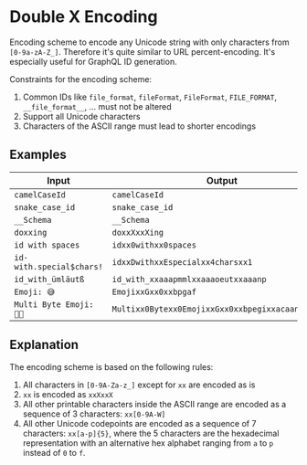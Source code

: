 # Double X Encoding

Encoding scheme to encode any Unicode string
with only characters from `[0-9a-zA-Z_]`.
Therefore it's quite similar to URL percent-encoding.
It's especially useful for GraphQL ID generation.

Constraints for the encoding scheme:

1. Common IDs like `file_format`, `fileFormat`, `FileFormat`,
    `FILE_FORMAT`, `__file_format__`, … must not be altered
1. Support all Unicode characters
1. Characters of the ASCII range must lead to shorter encodings


## Examples

Input | Output
------|-------
`camelCaseId` | `camelCaseId`
`snake_case_id` | `snake_case_id`
`__Schema` | `__Schema`
`doxxing` | `doxxXxxXing`
`id with spaces` | `idxx0withxx0spaces`
`id-with.special$chars!` | `idxxDwithxxEspecialxx4charsxx1`
`id_with_ümläutß` | `id_with_xxaaapmmlxxaaaoeutxxaaanp`
`Emoji: 😅` | `EmojixxGxx0xxbpgaf`
`Multi Byte Emoji: 👨‍🦲` | `Multixx0Bytexx0EmojixxGxx0xxbpegixxacaanxxbpjlc`


## Explanation

The encoding scheme is based on the following rules:

1. All characters in `[0-9A-Za-z_]` except for `xx` are encoded as is
1. `xx` is encoded as `xxXxxX`
1. All other printable characters inside the ASCII range
    are encoded as a sequence of 3 characters: `xx[0-9A-W]`
1. All other Unicode codepoints are encoded as a sequence of 7 characters:
    `xx[a-p]{5}`, where the 5 characters are the hexadecimal representation
    with an alternative hex alphabet ranging from
    `a` to `p` instead of `0` to `f`.

